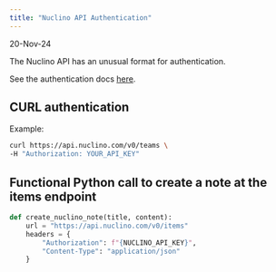 ```yaml
---
title: "Nuclino API Authentication"
---
```


20-Nov-24

The Nuclino API has an unusual format for authentication.

See the authentication docs [here](https://help.nuclino.com/8090bb76-authentication).

## CURL authentication

Example:

```bash
curl https://api.nuclino.com/v0/teams \
-H "Authorization: YOUR_API_KEY"
```

## Functional Python call to create a note at the items endpoint

```python
def create_nuclino_note(title, content):
    url = "https://api.nuclino.com/v0/items"
    headers = {
        "Authorization": f"{NUCLINO_API_KEY}",   
        "Content-Type": "application/json"
    }
```